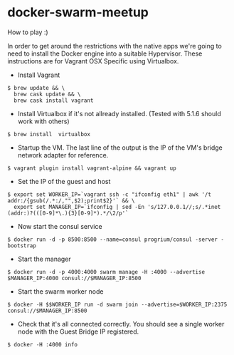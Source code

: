 # docker-swarm-meetup

How to play :)

In order to get around the restrictions with the native apps we're going to need to install the Docker engine into a suitable Hypervisor.  These instructions are for Vagrant OSX Specific using Virtualbox.

* Install Vagrant

```
$ brew update && \
  brew cask update && \
  brew cask install vagrant
```

* Install Virtualbox if it's not allready installed.  (Tested with 5.1.6 should work with others)

```
$ brew install  virtualbox
```

* Startup the VM. The last line of the output is the IP of the VM's bridge network adapter for reference.

```
$ vagrant plugin install vagrant-alpine && vagrant up
```

* Set the IP of the guest and host

```
$ export set WORKER_IP=`vagrant ssh -c "ifconfig eth1" | awk '/t addr:/{gsub(/.*:/,"",$2);print$2}'` && \
  export set MANAGER_IP=`ifconfig | sed -En 's/127.0.0.1//;s/.*inet (addr:)?(([0-9]*\.){3}[0-9]*).*/\2/p'`
```

* Now start the consul service

```
$ docker run -d -p 8500:8500 --name=consul progrium/consul -server -bootstrap
```

* Start the manager

```
$ docker run -d -p 4000:4000 swarm manage -H :4000 --advertise $MANAGER_IP:4000 consul://$MANAGER_IP:8500
```

* Start the swarm worker node

```
$ docker -H $$WORKER_IP run -d swarm join --advertise=$WORKER_IP:2375 consul://$MANAGER_IP:8500
```

* Check that it's all connected correctly.  You should see a single worker node with the Guest Bridge IP registered.

```
$ docker -H :4000 info
```
